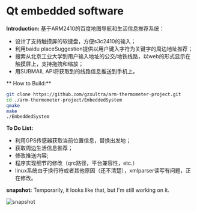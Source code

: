 # Qt embedded software

**Introduction:**
基于ARM2410的百度地图导航和生活信息推荐系统：
* 设计了支持触摸屏的软键盘，方便s3c2410的输入；
* 利用baidu placeSuggestion提供以用户键入字符为关键字的周边地址推荐；
* 搜索从北京工业大学到用户输入地址的公交/地铁线路，以web的形式显示在触摸屏上，支持拖拽和缩放；
* 用SUBMAIL API将获取到的线路信息推送到手机上。


** How to Build:**
```bash
git clone https://github.com/gzxultra/arm-thermometer-project.git
cd ./arm-thermometer-project/EmbeddedSystem
qmake
make
./EmbeddedSystem
```


**To Do List:**
* 利用GPS传感器获取当前位置信息，替换出发地；
* 获取周边生活信息推荐；
* 修改推送内容;
* 程序实现细节的修改（qrc路径，平台兼容性，etc.）
* linux系统由于换行符或者其他原因（还不清楚），xmlparser读写有问题，正在修改。


**snapshot:**
Temporarily, it looks like that,
but I'm still working on it.

![snapshot](http://ww1.sinaimg.cn/large/bfe31badgw1ey2mb2a2phg211d0mqhdu.gif)
